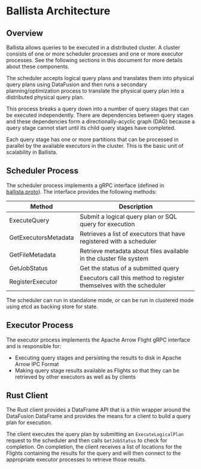 # Ballista Architecture

## Overview

Ballista allows queries to be executed in a distributed cluster. A cluster consists of one or 
more scheduler processes and one or more executor processes. See the following sections in this document for more
details about these components.

The scheduler accepts logical query plans and translates them into physical query plans using DataFusion and then 
runs a secondary planning/optimization process to translate the physical query plan into a distributed physical 
query plan. 

This process breaks a query down into a number of query stages that can be executed independently. There are 
dependencies between query stages and these dependencies form a directionally-acyclic graph (DAG) because a query 
stage cannot start until its child query stages have completed.

Each query stage has one or more partitions that can be processed in parallel by the available 
executors in the cluster. This is the basic unit of scalability in Ballista.

## Scheduler Process

The scheduler process implements a gRPC interface (defined in 
[ballista.proto](../rust/ballista/proto/ballista.proto)). The interface provides the following methods:

| Method               | Description                                                          |
|----------------------|----------------------------------------------------------------------|
| ExecuteQuery         | Submit a logical query plan or SQL query for execution               |
| GetExecutorsMetadata | Retrieves a list of executors that have registered with a scheduler  |
| GetFileMetadata      | Retrieve metadata about files available in the cluster file system   |
| GetJobStatus         | Get the status of a submitted query                                  |
| RegisterExecutor     | Executors call this method to register themselves with the scheduler |

The scheduler can run in standalone mode, or can be run in clustered mode using etcd as backing store for state.

## Executor Process

The executor process implements the Apache Arrow Flight gRPC interface and is responsible for:

- Executing query stages and persisting the results to disk in Apache Arrow IPC Format
- Making query stage results available as Flights so that they can be retrieved by other executors as well as by 
  clients

## Rust Client

The Rust client provides a DataFrame API that is a thin wrapper around the DataFusion DataFrame and provides
the means for a client to build a query plan for execution.

The client executes the query plan by submitting an `ExecuteLogicalPlan` request to the scheduler and then calls
`GetJobStatus` to check for completion. On completion, the client receives a list of locations for the Flights 
containing the results for the query and will then connect to the appropriate executor processes to retrieve 
those results.

